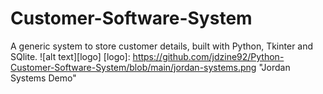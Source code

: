 # Customer-Software-System
A generic system to store customer details, built with Python, Tkinter and SQlite.
![alt text][logo]
[logo]: https://github.com/jdzine92/Python-Customer-Software-System/blob/main/jordan-systems.png "Jordan Systems Demo"
